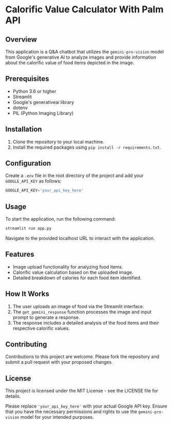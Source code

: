 
# Calorific Value Calculator With Palm API

## Overview

This application is a Q&A chatbot that utilizes the `gemini-pro-vision` model from Google's generative AI to analyze images and provide information about the calorific value of food items depicted in the image.

## Prerequisites

- Python 3.6 or higher
- Streamlit
- Google's generativeai library
- dotenv
- PIL (Python Imaging Library)

## Installation

1. Clone the repository to your local machine.
2. Install the required packages using `pip install -r requirements.txt`.

## Configuration

Create a `.env` file in the root directory of the project and add your `GOOGLE_API_KEY` as follows:

```python
GOOGLE_API_KEY='your_api_key_here'
```

## Usage

To start the application, run the following command:

```python
streamlit run app.py
```

Navigate to the provided localhost URL to interact with the application.

## Features

- Image upload functionality for analyzing food items.
- Calorific value calculation based on the uploaded image.
- Detailed breakdown of calories for each food item identified.

## How It Works

1. The user uploads an image of food via the Streamlit interface.
2. The `get_gemini_response` function processes the image and input prompt to generate a response.
3. The response includes a detailed analysis of the food items and their respective calorific values.

## Contributing

Contributions to this project are welcome. Please fork the repository and submit a pull request with your proposed changes.

## License

This project is licensed under the MIT License - see the LICENSE file for details.

Please replace `'your_api_key_here'` with your actual Google API key. Ensure that you have the necessary permissions and rights to use the `gemini-pro-vision` model for your intended purposes.
